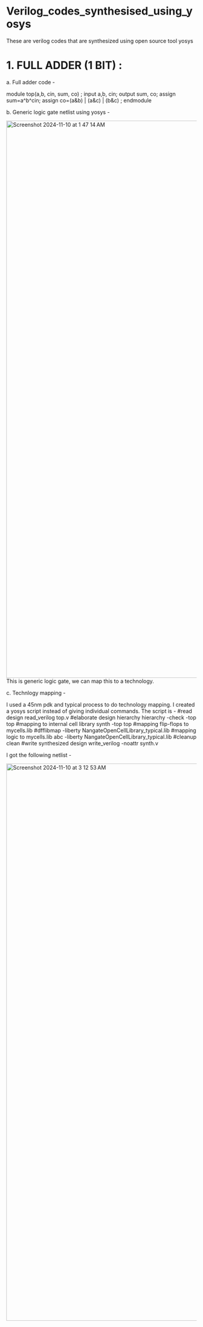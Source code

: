 # Verilog_codes_synthesised_using_yosys
These are verilog codes that are synthesized using open source tool yosys


# 1. FULL ADDER (1 BIT) :
   
   
a. Full adder code -
   
module top(a,b, cin, sum, co) ;
input a,b, cin;
output sum, co;
assign sum=a^b^cin;
assign co=(a&b) | (a&c) | (b&c) ;
endmodule

b. Generic logic gate netlist using yosys - 

<img width="1470" alt="Screenshot 2024-11-10 at 1 47 14 AM" src="https://github.com/user-attachments/assets/731341ac-6bba-4c05-b617-81865203f821">
This is generic logic gate, we can map this to a technology. 

c. Technlogy mapping - 

I used a 45nm pdk and typical process to do technology mapping. 
I created a yosys script instead of giving individual commands. The script is -
 #read design
read_verilog top.v
#elaborate design hierarchy
hierarchy -check -top top
#mapping to internal cell library
synth -top top
#mapping flip-flops to mycells.lib
#dfflibmap -liberty NangateOpenCellLibrary_typical.lib
#mapping logic to mycells.lib
abc -liberty NangateOpenCellLibrary_typical.lib
#cleanup
clean
#write synthesized design
write_verilog -noattr synth.v

I got the following netlist - 

<img width="1470" alt="Screenshot 2024-11-10 at 3 12 53 AM" src="https://github.com/user-attachments/assets/407682e9-d489-475e-a390-94cd7820347e">






  
